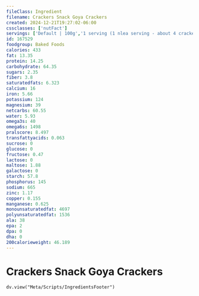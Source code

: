 ```yaml
---
fileClass: Ingredient
filename: Crackers Snack Goya Crackers
created: 2024-12-21T19:27:02-06:00
cssclasses: ['nutFact']
servings: ['Default | 100g','1 serving (1 nlea serving - about 4 crackers) | 30','1 cracker | 12.7']
id: 167529
foodgroup: Baked Foods
calories: 433
fat: 13.35
protein: 14.25
carbohydrate: 64.35
sugars: 2.35
fiber: 3.8
saturatedfats: 6.323
calcium: 16
iron: 5.66
potassium: 124
magnesium: 39
netcarbs: 60.55
water: 5.93
omega3s: 40
omega6s: 1498
pralscore: 8.497
transfattyacids: 0.063
sucrose: 0
glucose: 0
fructose: 0.47
lactose: 0
maltose: 1.88
galactose: 0
starch: 57.8
phosphorus: 145
sodium: 665
zinc: 1.17
copper: 0.155
manganese: 0.625
monounsaturatedfat: 4697
polyunsaturatedfat: 1536
ala: 38
epa: 2
dpa: 0
dha: 0
200calorieweight: 46.189
---
```


# Crackers Snack Goya Crackers

```dataviewjs
dv.view("Meta/Scripts/IngredientsFooter")
```